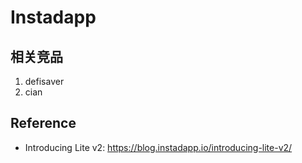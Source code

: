 # Instadapp


## 相关竞品
1. defisaver
2. cian

## Reference
- Introducing Lite v2: https://blog.instadapp.io/introducing-lite-v2/
